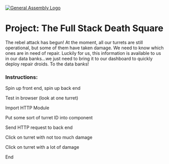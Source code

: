 [![General Assembly Logo](https://camo.githubusercontent.com/1a91b05b8f4d44b5bbfb83abac2b0996d8e26c92/687474703a2f2f692e696d6775722e636f6d2f6b6538555354712e706e67)](https://generalassemb.ly/education/web-development-immersive)

# Project: The **Full Stack** Death Square

The rebel attack has begun!  At the moment, all our turrets are still operational, but some of them have taken damage.  We need to know which ones are in need of repair.  Luckily for us, this information is available to us in our data banks...we just need to bring it to our dashboard to quickly deploy repair droids.  To the data banks!

### Instructions:

Spin up front end, spin up back end

Test in browser (look at one turret)

Import HTTP Module

Put some sort of turret ID into component

Send HTTP request to back end

Click on turret with not too much damage

Click on turret with a lot of damage

End